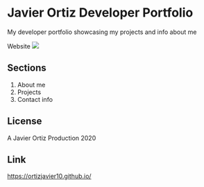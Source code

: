 # Javier Ortiz Developer Portfolio
My developer portfolio showcasing my projects and info about me

Website
<img src="./assets/images/screenshot.jpg" >

## Sections
1. About me
2. Projects
3. Contact info

## License 
A Javier Ortiz Production 2020

## Link
https://ortizjavier10.github.io/
